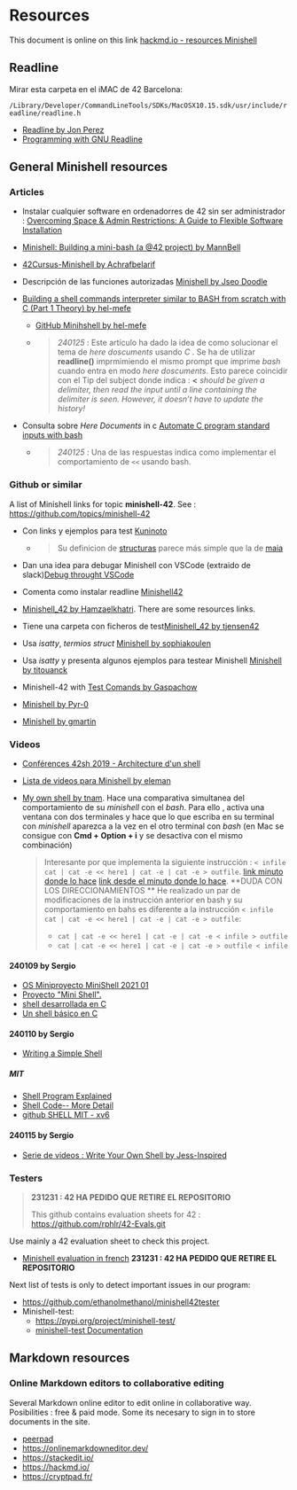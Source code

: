 #  Resources

This document is online on this link [hackmd.io - resources Minishell](https://hackmd.io/AjMnIfyBS6m03duCMxFALA?both)

## Readline

Mirar esta carpeta en el iMAC de 42 Barcelona:

`/Library/Developer/CommandLineTools/SDKs/MacOSX10.15.sdk/usr/include/readline/readline.h`

- [Readline by Jon Perez](https://03-jon-perez.gitbook.io/coding-library/c/readline)
- [Programming with GNU Readline](https://web.mit.edu/gnu/doc/html/rlman_2.html)

## General Minishell resources

### Articles

- Instalar cualquier software en ordenadorres de 42 sin ser administrador : [Overcoming Space & Admin Restrictions: A Guide to Flexible Software Installation](https://medium.com/@md.abir1203/overcoming-space-admin-restrictions-a-guide-to-flexible-software-installation-25c7194d2cb5)
- [Minishell: Building a mini-bash (a @42 project) by MannBell](https://m4nnb3ll.medium.com/minishell-building-a-mini-bash-a-42-project-b55a10598218)
- [42Cursus-Minishell by Achrafbelarif](https://achrafbelarif.medium.com/42cursus-minishell-29cd25f972e6)

- Descripción de las funciones autorizadas [Minishell by Jseo Doodle](https://bigpel66.oopy.io/library/42/inner-circle/10)

- [Building a shell commands interpreter similar to BASH from scratch with C (Part 1 Theory) by hel-mefe](https://medium.com/@hichamelmefeddel/building-a-shell-commands-interpreter-similar-to-bash-from-scratch-with-c-part-1-theory-64fdc141617d)
	- [GitHub Minihshell by hel-mefe](https://github.com/hel-mefe/Minishell-42)
	- > *240125* : Este artículo ha dado la idea de como solucionar el tema de *here doscuments* usando *C* . Se ha de utilizar **readline()** imprmimiendo el mismo prompt que imprime *bash* cuando entra en modo  *here doscuments*. Esto parece coincidir con el Tip del subject donde indica : **<** *should be given a delimiter, then read the input until a line containing the delimiter is seen. However, it doesn’t have to update the history!*

- Consulta sobre *Here Documents* in c [Automate C program standard inputs with bash](https://www.codeproject.com/Questions/5300405/Automate-C-program-standard-inputs-with-bash) 
	- > *240125* : Una de las respuestas indica como implementar el comportamiento de `<<` usando bash.

### Github or similar

A list of Minishell links for topic **minishell-42**. See : https://github.com/topics/minishell-42

- Con links y ejemplos para test  [Kuninoto](https://github.com/Kuninoto/42_minishell)
	- > Su definicion de [structuras](https://github.com/Kuninoto/42_minishell/blob/master/lvl_3_minishell/includes/minishell.h) parece más simple que la de [maia](https://github.com/maiadegraaf/minishell/blob/main/includes/parser.h)

- Dan una idea para debugar Minishell con VSCode (extraido de slack)[Debug throught VSCode](https://github.com/waltergcc/42-Small-Tutorials/tree/main/Debug-throught-VSCode)
- Comenta como instalar readline [Minishell42](https://github.com/tjensen42/42-minishell#install-readline-on-42-macs)
- [Minishell_42 by Hamzaelkhatri](https://github.com/Hamzaelkhatri/minishell). There are some resources links.
- Tiene una carpeta con ficheros de test[Minishell_42 by tjensen42](https://github.com/tjensen42/42-minishell)

- Usa *isatty*, *termios struct*  [Minishell by sophiakoulen](https://github.com/sophiakoulen/minishell)
- Usa *isatty*  y presenta algunos ejemplos para testear Minishell [Minishell by titouanck](https://github.com/titouanck/42-Minishell)
- Minishell-42 with [Test Comands by Gaspachow](https://codesandbox.io/p/sandbox/gaspachowminishell-42-04ns1?file=%2Fcorrection%2Ftest_commands) 

- [Minishell by Pyr-0](https://github.com/Pyr-0/Minishell-42)

- [Minishell by gmartin](https://github.com/gemartin99/Minishell)


### Videos

- [Conférences 42sh 2019 - Architecture d'un shell](https://www.youtube.com/watch?v=oIFRiwFRSRY)
- [Lista de videos para Minishell by eleman](https://www.youtube.com/playlist?list=PLGU1kcPKHMKj5yA0RPb5AK4QAhexmQwrW)

- [My own shell by tnam](https://www.youtube.com/watch?app=desktop&v=DaiAOOJ5oR4). Hace una comparativa simultanea del comportamiento de su *minishell* con el *bash*. Para ello , activa una ventana con dos terminales y hace que lo que escriba en su terminal con *minishell* aparezca a la vez en el otro terminal con *bash* (en Mac se consigue con **Cmd + Option + i**  y se desactiva con el mismo combinación)
	> Interesante por que implementa la siguiente instrucción : `< infile cat | cat -e << here1 | cat -e | cat -e > outfile`. [link minuto donde lo hace](https://www.youtube.com/watch?app=desktop&v=DaiAOOJ5oR4) [link desde el  minuto donde lo hace](https://www.youtube.com/watch?app=desktop&v=DaiAOOJ5oR4). **DUDA CON LOS DIRECCIONAMIENTOS **
	> He realizado un par de modificaciones de la instrucción anterior en bash y su comportamiento en bahs es diferente a la instrucción `< infile cat | cat -e << here1 | cat -e | cat -e > outfile`:
	> - `cat | cat -e << here1 | cat -e | cat -e < infile > outfile`
	> - `cat | cat -e << here1 | cat -e | cat -e > outfile < infile`

#### 240109 by Sergio

- [OS Miniproyecto MiniShell 2021 01](https://www.youtube.com/watch?v=2pTLmw9E30o)
- [Proyecto "Mini Shell".](https://www.youtube.com/watch?v=6Nd7pbMwHU4)
- [shell desarrollada en C](https://www.youtube.com/watch?v=xxCyAUix8WA&t=106s)
- [Un shell básico en C](https://www.youtube.com/watch?v=THcaaF6Gj0w&t=159s)

#### 240110 by Sergio
- [Writing a Simple Shell](https://www.youtube.com/watch?v=z4LEuxMGGs8)

##### MIT

- [Shell Program Explained](https://www.youtube.com/watch?v=ubt-UjcQUYg)
- [Shell Code-- More Detail](https://www.youtube.com/watch?v=ZjzMdsTWF0U&t=660s)
- [github SHELL MIT - xv6](https://github.com/mit-pdos/xv6-public)

#### 240115 by Sergio

- [Serie de videos : Write Your Own Shell by Jess-Inspired](https://www.youtube.com/watch?v=cIBmeEpsMj0&list=PLxIRFba3rzLzxxZMMbrm_-mkI7mV9G0pj)

### Testers

> **231231 : 42 HA PEDIDO QUE RETIRE EL REPOSITORIO** 
>
> This github contains evaluation sheets for 42 : https://github.com/rphlr/42-Evals.git

Use mainly a 42 evaluation sheet to check this project.
- [Minishell evaluation in french](https://github.com/rphlr/42-Evals/tree/main/Cursus/Minishell) **231231 : 42 HA PEDIDO QUE RETIRE EL REPOSITORIO** 

Next list of tests is only to detect important issues in our program:

- https://github.com/ethanolmethanol/minishell42tester
- Minishell-test:
	- https://pypi.org/project/minishell-test/
    - [minishell-test Documentation](https://minishell-test.readthedocs.io/en/latest/)

## Markdown resources

### Online Markdown editors to collaborative editing

Several Markdown online editor to edit online in collaborative way. 
Posibilities : free & paid mode. Some its necesary to sign in to store documents in the site.


- [peerpad](https://peerpad.net)
- https://onlinemarkdowneditor.dev/
- https://stackedit.io/
- https://hackmd.io/
- https://cryptpad.fr/
